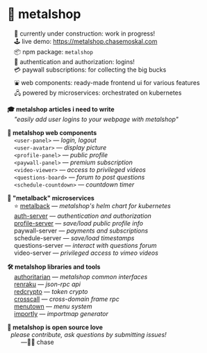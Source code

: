 
# 🤘 metalshop

&nbsp; &nbsp; 🚧 currently under construction: work in progress!  
&nbsp; &nbsp; 🕹 live demo: https://metalshop.chasemoskal.com  
&nbsp; &nbsp; 📦 npm package: `metalshop`  
&nbsp; &nbsp; 🔐 authentication and authorization: logins!  
&nbsp; &nbsp; 💳 paywall subscriptions: for collecting the big bucks  
&nbsp; &nbsp; ⛲ web components: ready-made frontend ui for various features  
&nbsp; &nbsp; 🖧 powered by microservices: orchestrated on kubernetes  

**🎓 metalshop articles i need to write**  
&nbsp; &nbsp; *"easily add user logins to your webpage with metalshop"*  

**🎁 metalshop web components**  
&nbsp; &nbsp; `<user-panel>` — *login, logout*  
&nbsp; &nbsp; `<user-avatar>` — *display picture*  
&nbsp; &nbsp; `<profile-panel>` — *public profile*  
&nbsp; &nbsp; `<paywall-panel>` — *premium subscription*  
&nbsp; &nbsp; `<video-viewer>` — *access to privileged videos*  
&nbsp; &nbsp; `<questions-board>` — *forum to post questions*  
&nbsp; &nbsp; `<schedule-countdown>` — *countdown timer*  

**🐋 "metalback" microservices**  
&nbsp; &nbsp; ⭐ [metalback](https://github.com/chase-moskal/metalshop/tree/master/metalback) — *metalshop's helm chart for kubernetes*  
&nbsp; &nbsp; [auth-server](https://github.com/chase-moskal/auth-server) — *authentication and authorization*  
&nbsp; &nbsp; [profile-server](https://github.com/chase-moskal/profile-server) — *save/load public profile info*  
&nbsp; &nbsp; paywall-server — *payments and subscriptions*  
&nbsp; &nbsp; schedule-server — *save/load timestamps*  
&nbsp; &nbsp; questions-server — *interact with questions forum*  
&nbsp; &nbsp; video-server — *privileged access to vimeo videos*  

**🛠️ metalshop libraries and tools**  
&nbsp; &nbsp; [authoritarian](https://github.com/chase-moskal/authoritarian) — *metalshop common interfaces*  
&nbsp; &nbsp; [renraku](https://github.com/chase-moskal/renraku) — *json-rpc api*  
&nbsp; &nbsp; [redcrypto](https://github.com/chase-moskal/redcrypto) — *token crypto*  
&nbsp; &nbsp; [crosscall](https://github.com/chase-moskal/crosscall) — *cross-domain frame rpc*  
&nbsp; &nbsp; [menutown](https://github.com/chase-moskal/menutown) — *menu system*  
&nbsp; &nbsp; [importly](https://github.com/chase-moskal/importly) — *importmap generator*  

**💐 metalshop is open source love**  
&nbsp; *please contribute, ask questions by submitting issues!*  
&nbsp; &nbsp; &nbsp; &nbsp; —👋😎 chase  
